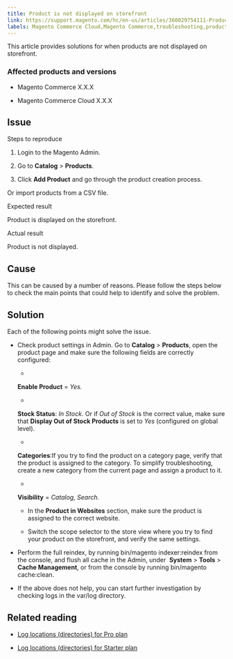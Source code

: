 ```yaml
---
title: Product is not displayed on storefront
link: https://support.magento.com/hc/en-us/articles/360029754111-Product-is-not-displayed-on-storefront
labels: Magento Commerce Cloud,Magento Commerce,troubleshooting,product,not displayed
---
```


This article provides solutions for when products are not displayed on storefront.

### Affected products and versions

* Magento Commerce X.X.X

* Magento Commerce Cloud X.X.X

## Issue

Steps to reproduce

1. Login to the Magento Admin.

1. Go to **Catalog** > **Products**.

1. Click **Add Product** and go through the product creation process.

Or import products from a CSV file.

Expected result

Product is displayed on the storefront.

 Actual result

Product is not displayed.

## Cause

This can be caused by a number of reasons. Please follow the steps below to check the main points that could help to identify and solve the problem.

## Solution

Each of the following points might solve the issue.

* Check product settings in Admin. Go to **Catalog** > **Products**, open the product page and make sure the following fields are correctly configured:

	
	* 
	**Enable Product** = *Yes.*
	
	
	* 
	**Stock Status**: *In Stock*. Or if *Out of Stock* is the correct value, make sure that **Display Out of Stock Products** is set to *Yes* (configured on global level).
	
	* 
	**Categories**:If you try to find the product on a category page, verify that the product is assigned to the category. To simplify troubleshooting, create a new category from the current page and assign a product to it.
	
	* 
	**Visibility** = *Catalog, Search.*
	
	
	* In the **Product in Websites** section, make sure the product is assigned to the correct website.
	
	* Switch the scope selector to the store view where you try to find your product on the storefront, and verify the same settings.

* Perform the full reindex, by running bin/magento indexer:reindex from the console, and flush all cache in the Admin, under  **System** > **Tools** > **Cache Management**, or from the console by running bin/magento cache:clean.

* If the above does not help, you can start further investigation by checking logs in the var/log directory.

## Related reading

* [Log locations (directories) for Pro plan](https://support.magento.com/hc/en-us/articles/360000318834)

* [Log locations (directories) for Starter plan](https://support.magento.com/hc/en-us/articles/360020127552-Log-locations-directories-for-Starter-plan)

